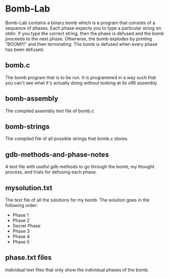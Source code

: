 # Bomb-Lab

Bomb-Lab contains a binary bomb which is a program that consists of a sequence of phases. Each phase expects you to type a
particular string on stdin. If you type the correct string, then the phase is defused and the bomb
proceeds to the next phase. Otherwise, the bomb explodes by printing "BOOM!!!" and then
terminating. The bomb is defused when every phase has been defused.

## bomb.c
The bomb program that is to be run. It is programmed in a way such that you can't see what it's actually doing without looking at its x86 assembly

## bomb-assembly
The compiled assembly text file of bomb.c

## bomb-strings
The compiled file of all possible strings that bomb.c stores.

## gdb-methods-and-phase-notes
A text file with useful gdb methods to go through the bomb, my thought process, and trials for defusing each phase.

## mysolution.txt
The text file of all the solutions for my bomb. The solution goes in the following order:
* Phase 1
* Phase 2
* Secret Phase
* Phase 3
* Phase 4
* Phase 5

## phase.txt files
Individual text files that only show the individual phases of the bomb.
